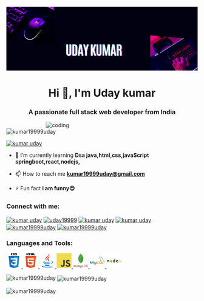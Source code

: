 

<!--
**kumar19999uday/kumar19999uday** is a ✨ _special_ ✨ repository because its `README.md` (this file) appears on your GitHub profile.

Here are some ideas to get you started:

- 🔭 I’m currently working on ...
- 🌱 I’m currently learning ...
- 👯 I’m looking to collaborate on ...
- 🤔 I’m looking for help with ...
- 💬 Ask me about ...
- 📫 How to reach me: ...
- 😄 Pronouns: ...
- ⚡ Fun fact: ...
-->

![logo](https://github.com/kumar19999uday/kumar19999uday/blob/main/uday%20kumar%20(1).png)
<h1 align="center">Hi 👋, I'm Uday kumar</h1>
<h3 align="center">A passionate full stack web developer from India</h3>
<img align ="right"alt="coding" width="400" src="https://envri.eu/wp-content/uploads/2016/08/software-developer-copy.jpg"

<p align="left"> <img src="https://komarev.com/ghpvc/?username=kumar19999uday&label=Profile%20views&color=0e75b6&style=flat" alt="kumar19999uday" /> </p>

<p align="left"> <a href="https://twitter.com/kumar uday" target="blank"><img src="https://img.shields.io/twitter/follow/kumar uday?logo=twitter&style=for-the-badge" alt="kumar uday" /></a> </p>

- 🌱 I’m currently learning **Dsa java,html,css,javaScript springboot,react,nodejs,**

- 📫 How to reach me **kumar19999uday@gmail.com**

- ⚡ Fun fact **i am funny😊**

<h3 align="left">Connect with me:</h3>
<p align="left">
<a href="https://twitter.com/kumar uday" target="blank"><img align="center" src="https://raw.githubusercontent.com/rahuldkjain/github-profile-readme-generator/master/src/images/icons/Social/twitter.svg" alt="kumar uday" height="30" width="40" /></a>
<a href="https://linkedin.com/in/uday19999" target="blank"><img align="center" src="https://raw.githubusercontent.com/rahuldkjain/github-profile-readme-generator/master/src/images/icons/Social/linked-in-alt.svg" alt="uday19999" height="30" width="40" /></a>
<a href="https://fb.com/kumar uday" target="blank"><img align="center" src="https://raw.githubusercontent.com/rahuldkjain/github-profile-readme-generator/master/src/images/icons/Social/facebook.svg" alt="kumar uday" height="30" width="40" /></a>
<a href="https://instagram.com/kumar uday" target="blank"><img align="center" src="https://raw.githubusercontent.com/rahuldkjain/github-profile-readme-generator/master/src/images/icons/Social/instagram.svg" alt="kumar uday" height="30" width="40" /></a>
<a href="https://www.hackerrank.com/kumar19999uday" target="blank"><img align="center" src="https://raw.githubusercontent.com/rahuldkjain/github-profile-readme-generator/master/src/images/icons/Social/hackerrank.svg" alt="kumar19999uday" height="30" width="40" /></a>
<a href="https://www.leetcode.com/kumar19999uday" target="blank"><img align="center" src="https://raw.githubusercontent.com/rahuldkjain/github-profile-readme-generator/master/src/images/icons/Social/leet-code.svg" alt="kumar19999uday" height="30" width="40" /></a>
</p>

<h3 align="left">Languages and Tools:</h3>
<p align="left"> <a href="https://www.w3schools.com/css/" target="_blank" rel="noreferrer"> <img src="https://raw.githubusercontent.com/devicons/devicon/master/icons/css3/css3-original-wordmark.svg" alt="css3" width="40" height="40"/> </a> <a href="https://www.w3.org/html/" target="_blank" rel="noreferrer"> <img src="https://raw.githubusercontent.com/devicons/devicon/master/icons/html5/html5-original-wordmark.svg" alt="html5" width="40" height="40"/> </a> <a href="https://www.java.com" target="_blank" rel="noreferrer"> <img src="https://raw.githubusercontent.com/devicons/devicon/master/icons/java/java-original.svg" alt="java" width="40" height="40"/> </a> <a href="https://developer.mozilla.org/en-US/docs/Web/JavaScript" target="_blank" rel="noreferrer"> <img src="https://raw.githubusercontent.com/devicons/devicon/master/icons/javascript/javascript-original.svg" alt="javascript" width="40" height="40"/> </a> <a href="https://www.mongodb.com/" target="_blank" rel="noreferrer"> <img src="https://raw.githubusercontent.com/devicons/devicon/master/icons/mongodb/mongodb-original-wordmark.svg" alt="mongodb" width="40" height="40"/> </a> <a href="https://www.mysql.com/" target="_blank" rel="noreferrer"> <img src="https://raw.githubusercontent.com/devicons/devicon/master/icons/mysql/mysql-original-wordmark.svg" alt="mysql" width="40" height="40"/> </a> <a href="https://nodejs.org" target="_blank" rel="noreferrer"> <img src="https://raw.githubusercontent.com/devicons/devicon/master/icons/nodejs/nodejs-original-wordmark.svg" alt="nodejs" width="40" height="40"/> </a> </p>

<p><img align="left" src="https://github-readme-stats.vercel.app/api/top-langs?username=kumar19999uday&show_icons=true&locale=en&layout=compact" alt="kumar19999uday" /></p>

<p>&nbsp;<img align="center" src="https://github-readme-stats.vercel.app/api?username=kumar19999uday&show_icons=true&locale=en" alt="kumar19999uday" /></p>

<p><img align="center" src="https://github-readme-streak-stats.herokuapp.com/?user=kumar19999uday&" alt="kumar19999uday" /></p>
